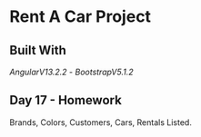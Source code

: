 # Rent A Car Project

## Built With
*AngularV13.2.2* - *BootstrapV5.1.2*

## Day 17 - Homework
Brands, Colors, Customers, Cars, Rentals Listed.

